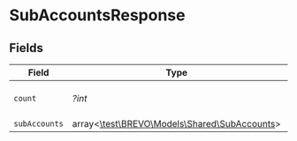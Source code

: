 # SubAccountsResponse


## Fields

| Field                                                                              | Type                                                                               | Required                                                                           | Description                                                                        |
| ---------------------------------------------------------------------------------- | ---------------------------------------------------------------------------------- | ---------------------------------------------------------------------------------- | ---------------------------------------------------------------------------------- |
| `count`                                                                            | *?int*                                                                             | :heavy_minus_sign:                                                                 | Total number of subaccounts                                                        |
| `subAccounts`                                                                      | array<[\test\BREVO\Models\Shared\SubAccounts](../../models/shared/SubAccounts.md)> | :heavy_minus_sign:                                                                 | N/A                                                                                |
